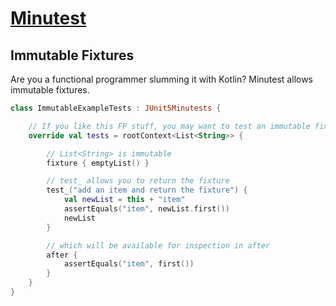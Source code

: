 # [Minutest](README.md)

## Immutable Fixtures

Are you a functional programmer slumming it with Kotlin? Minutest allows immutable fixtures.

```kotlin
class ImmutableExampleTests : JUnit5Minutests {

    // If you like this FP stuff, you may want to test an immutable fixture.
    override val tests = rootContext<List<String>> {

        // List<String> is immutable
        fixture { emptyList() }

        // test_ allows you to return the fixture
        test_("add an item and return the fixture") {
            val newList = this + "item"
            assertEquals("item", newList.first())
            newList
        }

        // which will be available for inspection in after
        after {
            assertEquals("item", first())
        }
    }
}
```
